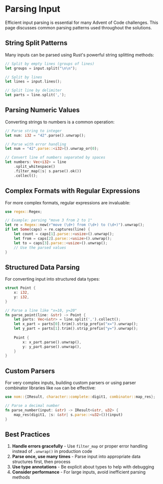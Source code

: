 # Parsing Input

Efficient input parsing is essential for many Advent of Code challenges. This page discusses common parsing patterns used throughout the solutions.

## String Split Patterns

Many inputs can be parsed using Rust's powerful string splitting methods:

```rust
// Split by empty lines (groups of lines)
let groups = input.split("\n\n");

// Split by lines
let lines = input.lines();

// Split line by delimiter
let parts = line.split(',');
```

## Parsing Numeric Values

Converting strings to numbers is a common operation:

```rust
// Parse string to integer
let num: i32 = "42".parse().unwrap();

// Parse with error handling
let num = "42".parse::<i32>().unwrap_or(0);

// Convert line of numbers separated by spaces
let numbers: Vec<i32> = line
    .split_whitespace()
    .filter_map(|s| s.parse().ok())
    .collect();
```

## Complex Formats with Regular Expressions

For more complex formats, regular expressions are invaluable:

```rust
use regex::Regex;

// Example: parsing "move 3 from 2 to 1"
let re = Regex::new(r"move (\d+) from (\d+) to (\d+)").unwrap();
if let Some(caps) = re.captures(line) {
    let count = caps[1].parse::<usize>().unwrap();
    let from = caps[2].parse::<usize>().unwrap();
    let to = caps[3].parse::<usize>().unwrap();
    // Use the parsed values
}
```

## Structured Data Parsing

For converting input into structured data types:

```rust
struct Point {
    x: i32,
    y: i32,
}

// Parse a line like "x=10, y=20"
fn parse_point(line: &str) -> Point {
    let parts: Vec<&str> = line.split(',').collect();
    let x_part = parts[0].trim().strip_prefix("x=").unwrap();
    let y_part = parts[1].trim().strip_prefix("y=").unwrap();
    
    Point {
        x: x_part.parse().unwrap(),
        y: y_part.parse().unwrap(),
    }
}
```

## Custom Parsers

For very complex inputs, building custom parsers or using parser combinator libraries like `nom` can be effective:

```rust
use nom::{IResult, character::complete::digit1, combinator::map_res};

// Parse a decimal number
fn parse_number(input: &str) -> IResult<&str, u32> {
    map_res(digit1, |s: &str| s.parse::<u32>())(input)
}
```

## Best Practices

1. **Handle errors gracefully** - Use `filter_map` or proper error handling instead of `.unwrap()` in production code
2. **Parse once, use many times** - Parse input into appropriate data structures first, then process
3. **Use type annotations** - Be explicit about types to help with debugging
4. **Consider performance** - For large inputs, avoid inefficient parsing methods